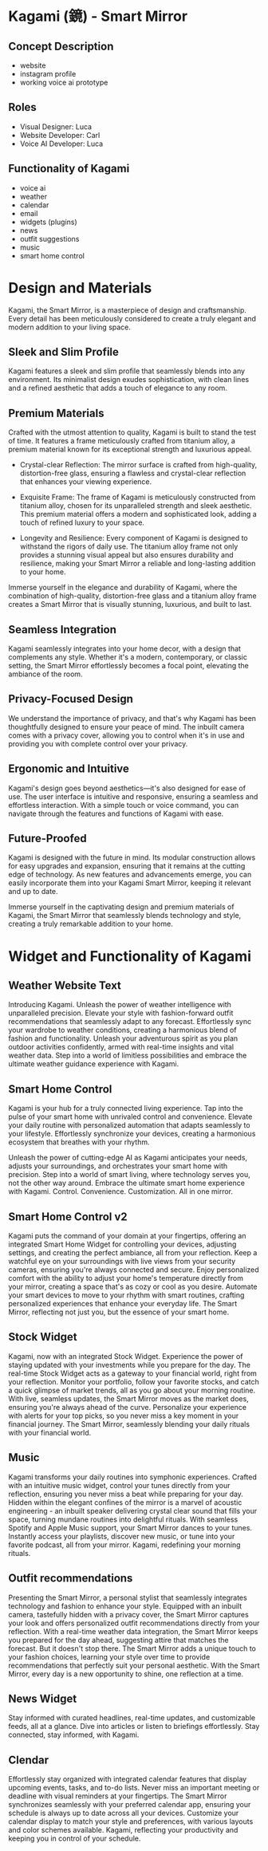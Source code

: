 # Kagami (鏡) - Smart Mirror
## Concept Description
- website
- instagram profile
- working voice ai prototype

## Roles
- Visual Designer: Luca
- Website Developer: Carl
- Voice AI Developer: Luca
## Functionality of Kagami
- voice ai
- weather
- calendar
- email
- widgets (plugins)
- news
- outfit suggestions
- music
- smart home control

# Design and Materials

Kagami, the Smart Mirror, is a masterpiece of design and craftsmanship. Every detail has been meticulously considered to create a truly elegant and modern addition to your living space.

## Sleek and Slim Profile

Kagami features a sleek and slim profile that seamlessly blends into any environment. Its minimalist design exudes sophistication, with clean lines and a refined aesthetic that adds a touch of elegance to any room.

## Premium Materials

Crafted with the utmost attention to quality, Kagami is built to stand the test of time. It features a frame meticulously crafted from titanium alloy, a premium material known for its exceptional strength and luxurious appeal.

- Crystal-clear Reflection: The mirror surface is crafted from high-quality, distortion-free glass, ensuring a flawless and crystal-clear reflection that enhances your viewing experience.

- Exquisite Frame: The frame of Kagami is meticulously constructed from titanium alloy, chosen for its unparalleled strength and sleek aesthetic. This premium material offers a modern and sophisticated look, adding a touch of refined luxury to your space.

- Longevity and Resilience: Every component of Kagami is designed to withstand the rigors of daily use. The titanium alloy frame not only provides a stunning visual appeal but also ensures durability and resilience, making your Smart Mirror a reliable and long-lasting addition to your home.

Immerse yourself in the elegance and durability of Kagami, where the combination of high-quality, distortion-free glass and a titanium alloy frame creates a Smart Mirror that is visually stunning, luxurious, and built to last.




## Seamless Integration

Kagami seamlessly integrates into your home decor, with a design that complements any style. Whether it's a modern, contemporary, or classic setting, the Smart Mirror effortlessly becomes a focal point, elevating the ambiance of the room.

## Privacy-Focused Design

We understand the importance of privacy, and that's why Kagami has been thoughtfully designed to ensure your peace of mind. The inbuilt camera comes with a privacy cover, allowing you to control when it's in use and providing you with complete control over your privacy.

## Ergonomic and Intuitive

Kagami's design goes beyond aesthetics—it's also designed for ease of use. The user interface is intuitive and responsive, ensuring a seamless and effortless interaction. With a simple touch or voice command, you can navigate through the features and functions of Kagami with ease.

## Future-Proofed

Kagami is designed with the future in mind. Its modular construction allows for easy upgrades and expansion, ensuring that it remains at the cutting edge of technology. As new features and advancements emerge, you can easily incorporate them into your Kagami Smart Mirror, keeping it relevant and up to date.

Immerse yourself in the captivating design and premium materials of Kagami, the Smart Mirror that seamlessly blends technology and style, creating a truly remarkable addition to your home.

# Widget and Functionality of Kagami
## Weather Website Text

Introducing Kagami. Unleash the power of weather intelligence with unparalleled precision. Elevate your style with fashion-forward outfit recommendations that seamlessly adapt to any forecast. Effortlessly sync your wardrobe to weather conditions, creating a harmonious blend of fashion and functionality. Unleash your adventurous spirit as you plan outdoor activities confidently, armed with real-time insights and vital weather data. Step into a world of limitless possibilities and embrace the ultimate weather guidance experience with Kagami.

## Smart Home Control
Kagami is your hub for a truly connected living experience. Tap into the pulse of your smart home with unrivaled control and convenience. Elevate your daily routine with personalized automation that adapts seamlessly to your lifestyle. Effortlessly synchronize your devices, creating a harmonious ecosystem that breathes with your rhythm.

Unleash the power of cutting-edge AI as Kagami anticipates your needs, adjusts your surroundings, and orchestrates your smart home with precision. Step into a world of smart living, where technology serves you, not the other way around. Embrace the ultimate smart home experience with Kagami. Control. Convenience. Customization. All in one mirror.

## Smart Home Control v2
Kagami puts the command of your domain at your fingertips, offering an integrated Smart Home Widget for controlling your devices, adjusting settings, and creating the perfect ambiance, all from your reflection. Keep a watchful eye on your surroundings with live views from your security cameras, ensuring you're always connected and secure. Enjoy personalized comfort with the ability to adjust your home's temperature directly from your mirror, creating a space that's as cozy or cool as you desire. Automate your smart devices to move to your rhythm with smart routines, crafting personalized experiences that enhance your everyday life. The Smart Mirror, reflecting not just you, but the essence of your smart home.

## Stock Widget
Kagami, now with an integrated Stock Widget. Experience the power of staying updated with your investments while you prepare for the day. The real-time Stock Widget acts as a gateway to your financial world, right from your reflection. Monitor your portfolio, follow your favorite stocks, and catch a quick glimpse of market trends, all as you go about your morning routine. With live, seamless updates, the Smart Mirror moves as the market does, ensuring you're always ahead of the curve. Personalize your experience with alerts for your top picks, so you never miss a key moment in your financial journey. The Smart Mirror, seamlessly blending your daily rituals with your financial world.

## Music
Kagami transforms your daily routines into symphonic experiences. Crafted with an intuitive music widget, control your tunes directly from your reflection, ensuring you never miss a beat while preparing for your day. Hidden within the elegant confines of the mirror is a marvel of acoustic engineering - an inbuilt speaker delivering crystal clear sound that fills your space, turning mundane routines into delightful rituals. With seamless Spotify and Apple Music support, your Smart Mirror dances to your tunes. Instantly access your playlists, discover new music, or tune into your favorite podcast, all from your mirror. Kagami, redefining your morning rituals.

## Outfit recommendations
Presenting the Smart Mirror, a personal stylist that seamlessly integrates technology and fashion to enhance your style. Equipped with an inbuilt camera, tastefully hidden with a privacy cover, the Smart Mirror captures your look and offers personalized outfit recommendations directly from your reflection. With a real-time weather data integration, the Smart Mirror keeps you prepared for the day ahead, suggesting attire that matches the forecast. But it doesn't stop there. The Smart Mirror adds a unique touch to your fashion choices, learning your style over time to provide recommendations that perfectly suit your personal aesthetic. With the Smart Mirror, every day is a new opportunity to shine, one reflection at a time.

## News Widget
Stay informed with curated headlines, real-time updates, and customizable feeds, all at a glance. Dive into articles or listen to briefings effortlessly. Stay connected, stay informed, with Kagami.

 ## Clendar
 Effortlessly stay organized with integrated calendar features that display upcoming events, tasks, and to-do lists. Never miss an important meeting or deadline with visual reminders at your fingertips. The Smart Mirror synchronizes seamlessly with your preferred calendar app, ensuring your schedule is always up to date across all your devices. Customize your calendar display to match your style and preferences, with various layouts and color schemes available. Kagami, reflecting your productivity and keeping you in control of your schedule.